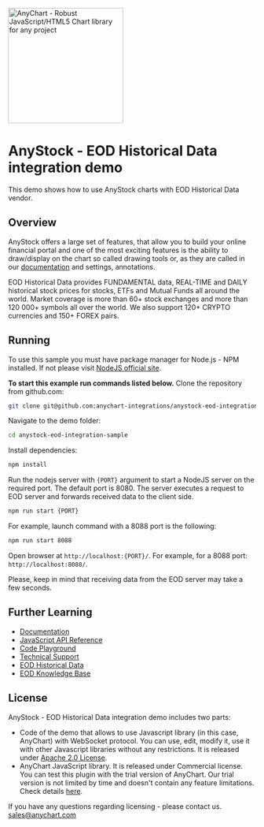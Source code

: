 [<img src="https://cdn.anychart.com/images/logo-transparent-segoe.png?2" width="234px" alt="AnyChart - Robust JavaScript/HTML5 Chart library for any project">](https://www.anychart.com)
# AnyStock - EOD Historical Data integration demo
This demo shows how to use AnyStock charts with EOD Historical Data vendor.

## Overview
AnyStock offers a large set of features, that allow you to build your online financial portal and one of the most exciting features is the ability to draw/display on the chart so called drawing tools or, as they are called in our [documentation](https://docs.anychart.com/) and settings, annotations.

EOD Historical Data provides FUNDAMENTAL data, REAL-TIME and DAILY historical stock prices for stocks, ETFs and Mutual Funds all around the world. Market coverage is more than 60+ stock exchanges and more than 120 000+ symbols all over the world. We also support 120+ CRYPTO currencies and 150+ FOREX pairs.

## Running

To use this sample you must have package manager for Node.js - NPM installed. If not please visit [NodeJS official site](https://nodejs.org/en/).

**To start this example run commands listed below.**
Clone the repository from github.com:
```bash
git clone git@github.com:anychart-integrations/anystock-eod-integration-sample.git
```

Navigate to the demo folder:
```bash
cd anystock-eod-integration-sample
```

Install dependencies:
```bash
npm install
```

Run the nodejs server with `{PORT}` argument to start a NodeJS server on the required port. The default port is 8080. The server executes a request to EOD server and forwards received data to the client side.
```bash
npm run start {PORT}
```
For example, launch command with a 8088 port is the following:
```bash
npm run start 8088
```

Open browser at `http://localhost:{PORT}/`.
For example, for a 8088 port: `http://localhost:8088/`.

Please, keep in mind that receiving data from the EOD server may take a few seconds.

## Further Learning
* [Documentation](https://docs.anychart.com)
* [JavaScript API Reference](https://api.anychart.com)
* [Code Playground](https://playground.anychart.com)
* [Technical Support](https://www.anychart.com/support)
* [EOD Historical Data](https://eodhistoricaldata.com)
* [EOD Knowledge Base](https://eodhistoricaldata.com/knowledgebase)

## License
AnyStock - EOD Historical Data integration demo includes two parts:
- Code of the demo that allows to use Javascript library (in this case, AnyChart) with WebSocket protocol. You can use, edit, modify it, use it with other Javascript libraries without any restrictions. It is released under [Apache 2.0 License](https://github.com/anychart-integrations/python-django-mysql-template/blob/master/LICENSE).
- AnyChart JavaScript library. It is released under Commercial license. You can test this plugin with the trial version of AnyChart. Our trial version is not limited by time and doesn't contain any feature limitations. Check details [here](https://www.anychart.com/buy/).

If you have any questions regarding licensing - please contact us. <sales@anychart.com>
